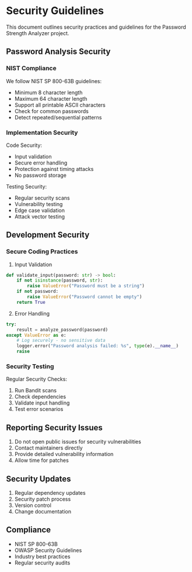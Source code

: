 # Security Guidelines

This document outlines security practices and guidelines for the Password Strength Analyzer project.

## Password Analysis Security

### NIST Compliance
We follow NIST SP 800-63B guidelines:
- Minimum 8 character length
- Maximum 64 character length
- Support all printable ASCII characters
- Check for common passwords
- Detect repeated/sequential patterns

### Implementation Security

Code Security:
- Input validation
- Secure error handling
- Protection against timing attacks
- No password storage

Testing Security:
- Regular security scans
- Vulnerability testing
- Edge case validation
- Attack vector testing

## Development Security

### Secure Coding Practices

1. Input Validation
```python
def validate_input(password: str) -> bool:
    if not isinstance(password, str):
        raise ValueError("Password must be a string")
    if not password:
        raise ValueError("Password cannot be empty")
    return True
```

2. Error Handling
```python
try:
    result = analyze_password(password)
except ValueError as e:
    # Log securely - no sensitive data
    logger.error("Password analysis failed: %s", type(e).__name__)
    raise
```

### Security Testing

Regular Security Checks:
1. Run Bandit scans
2. Check dependencies
3. Validate input handling
4. Test error scenarios

## Reporting Security Issues

1. Do not open public issues for security vulnerabilities
2. Contact maintainers directly
3. Provide detailed vulnerability information
4. Allow time for patches

## Security Updates

1. Regular dependency updates
2. Security patch process
3. Version control
4. Change documentation

## Compliance

- NIST SP 800-63B
- OWASP Security Guidelines
- Industry best practices
- Regular security audits